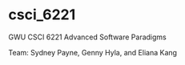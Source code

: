 # csci_6221
GWU CSCI 6221 Advanced Software Paradigms


Team: Sydney Payne, Genny Hyla, and Eliana Kang
